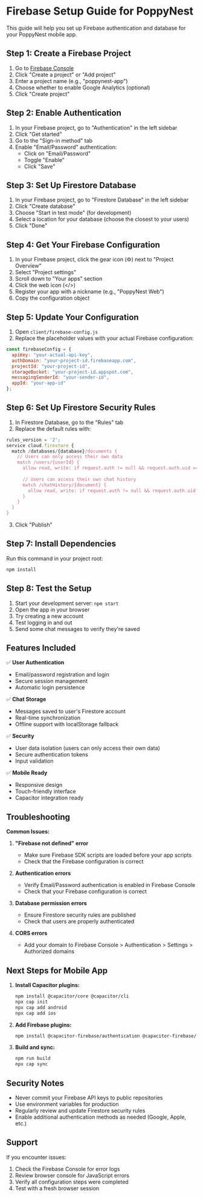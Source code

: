 # Firebase Setup Guide for PoppyNest

This guide will help you set up Firebase authentication and database for your PoppyNest mobile app.

## Step 1: Create a Firebase Project

1. Go to [Firebase Console](https://console.firebase.google.com/)
2. Click "Create a project" or "Add project"
3. Enter a project name (e.g., "poppynest-app")
4. Choose whether to enable Google Analytics (optional)
5. Click "Create project"

## Step 2: Enable Authentication

1. In your Firebase project, go to "Authentication" in the left sidebar
2. Click "Get started"
3. Go to the "Sign-in method" tab
4. Enable "Email/Password" authentication:
   - Click on "Email/Password"
   - Toggle "Enable"
   - Click "Save"

## Step 3: Set Up Firestore Database

1. In your Firebase project, go to "Firestore Database" in the left sidebar
2. Click "Create database"
3. Choose "Start in test mode" (for development)
4. Select a location for your database (choose the closest to your users)
5. Click "Done"

## Step 4: Get Your Firebase Configuration

1. In your Firebase project, click the gear icon (⚙️) next to "Project Overview"
2. Select "Project settings"
3. Scroll down to "Your apps" section
4. Click the web icon (</>)
5. Register your app with a nickname (e.g., "PoppyNest Web")
6. Copy the configuration object

## Step 5: Update Your Configuration

1. Open `client/firebase-config.js`
2. Replace the placeholder values with your actual Firebase configuration:

```javascript
const firebaseConfig = {
  apiKey: "your-actual-api-key",
  authDomain: "your-project-id.firebaseapp.com",
  projectId: "your-project-id",
  storageBucket: "your-project-id.appspot.com",
  messagingSenderId: "your-sender-id",
  appId: "your-app-id"
};
```

## Step 6: Set Up Firestore Security Rules

1. In Firestore Database, go to the "Rules" tab
2. Replace the default rules with:

```javascript
rules_version = '2';
service cloud.firestore {
  match /databases/{database}/documents {
    // Users can only access their own data
    match /users/{userId} {
      allow read, write: if request.auth != null && request.auth.uid == userId;
      
      // Users can access their own chat history
      match /chatHistory/{document} {
        allow read, write: if request.auth != null && request.auth.uid == userId;
      }
    }
  }
}
```

3. Click "Publish"

## Step 7: Install Dependencies

Run this command in your project root:

```bash
npm install
```

## Step 8: Test the Setup

1. Start your development server: `npm start`
2. Open the app in your browser
3. Try creating a new account
4. Test logging in and out
5. Send some chat messages to verify they're saved

## Features Included

✅ **User Authentication**
- Email/password registration and login
- Secure session management
- Automatic login persistence

✅ **Chat Storage**
- Messages saved to user's Firestore account
- Real-time synchronization
- Offline support with localStorage fallback

✅ **Security**
- User data isolation (users can only access their own data)
- Secure authentication tokens
- Input validation

✅ **Mobile Ready**
- Responsive design
- Touch-friendly interface
- Capacitor integration ready

## Troubleshooting

**Common Issues:**

1. **"Firebase not defined" error**
   - Make sure Firebase SDK scripts are loaded before your app scripts
   - Check that the Firebase configuration is correct

2. **Authentication errors**
   - Verify Email/Password authentication is enabled in Firebase Console
   - Check that your Firebase configuration is correct

3. **Database permission errors**
   - Ensure Firestore security rules are published
   - Check that users are properly authenticated

4. **CORS errors**
   - Add your domain to Firebase Console > Authentication > Settings > Authorized domains

## Next Steps for Mobile App

1. **Install Capacitor plugins:**
   ```bash
   npm install @capacitor/core @capacitor/cli
   npx cap init
   npx cap add android
   npx cap add ios
   ```

2. **Add Firebase plugins:**
   ```bash
   npm install @capacitor-firebase/authentication @capacitor-firebase/firestore
   ```

3. **Build and sync:**
   ```bash
   npm run build
   npx cap sync
   ```

## Security Notes

- Never commit your Firebase API keys to public repositories
- Use environment variables for production
- Regularly review and update Firestore security rules
- Enable additional authentication methods as needed (Google, Apple, etc.)

## Support

If you encounter issues:
1. Check the Firebase Console for error logs
2. Review browser console for JavaScript errors
3. Verify all configuration steps were completed
4. Test with a fresh browser session 
